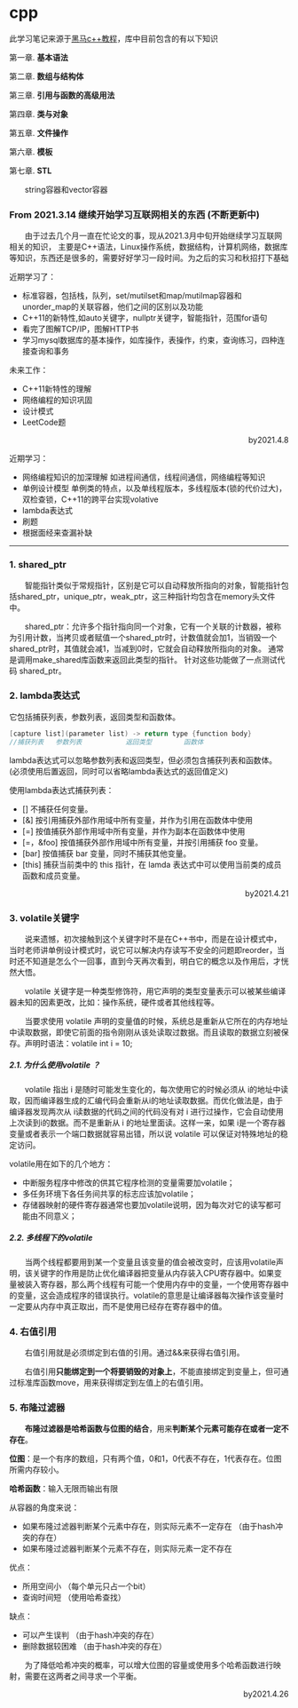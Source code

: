 # cpp

此学习笔记来源于[黑马c++教程](https://www.bilibili.com/video/BV1et411b73Z?p=56)，库中目前包含的有以下知识

第一章. **基本语法**

第二章. **数组与结构体**

第三章. **引用与函数的高级用法**

第四章. **类与对象**

第五章. **文件操作**

第六章. **模板**

第七章. **STL**

&emsp;&emsp;string容器和vector容器
### From 2021.3.14 继续开始学习互联网相关的东西 (不断更新中)
&emsp;&emsp;由于过去几个月一直在忙论文的事，现从2021.3月中旬开始继续学习互联网相关的知识， 主要是C++语法，Linux操作系统，数据结构，计算机网络，数据库等知识，东西还是很多的，需要好好学习一段时间。为之后的实习和秋招打下基础

近期学习了：
- 标准容器，包括栈，队列，set/mutilset和map/mutilmap容器和unorder_map的关联容器，他们之间的区别以及功能
- C++11的新特性,如auto关键字，nullptr关键字，智能指针，范围for语句
- 看完了图解TCP/IP，图解HTTP书
- 学习mysql数据库的基本操作，如库操作，表操作，约束，查询练习，四种连接查询和事务

未来工作：
- C++11新特性的理解
- 网络编程的知识巩固
- 设计模式
- LeetCode题

<p align="right">by2021.4.8</p>

近期学习：
- 网络编程知识的加深理解   如进程间通信，线程间通信，网络编程等知识
- 单例设计模型    单例类的特点，以及单线程版本，多线程版本(锁的代价过大)，双检查锁，C++11的跨平台实现volative
- lambda表达式  
- 刷题
- 根据面经来查漏补缺

---

### 1. shared_ptr
&emsp;&emsp;智能指针类似于常规指针，区别是它可以自动释放所指向的对象，智能指针包括shared_ptr，unique_ptr，weak_ptr，这三种指针均包含在memory头文件中。

&emsp;&emsp;shared_ptr：允许多个指针指向同一个对象，它有一个关联的计数器，被称为引用计数，当拷贝或者赋值一个shared_ptr时，计数值就会加1，当销毁一个shared_ptr时，其值就会减1，当减到0时，它就会自动释放所指向的对象。 通常是调用make_shared库函数来返回此类型的指针。   针对这些功能做了一点测试代码 shared_ptr。


### 2. lambda表达式
它包括捕获列表，参数列表，返回类型和函数体。

```c++
[capture list](parameter list) -> return type {function body}
//捕获列表	 参数列表           返回类型        函数体
```

lambda表达式可以忽略参数列表和返回类型，但必须包含捕获列表和函数体。				(必须使用后置返回，同时可以省略lambda表达式的返回值定义)

使用lambda表达式捕获列表：

- [] 不捕获任何变量。
- [&] 按引用捕获外部作用域中所有变量，并作为引用在函数体中使用
- [=] 按值捕获外部作用域中所有变量，并作为副本在函数体中使用
- [=，&foo] 按值捕获外部作用域中所有变量，并按引用捕获 foo 变量。
- [bar] 按值捕获 bar 变量，同时不捕获其他变量。
- [this]  捕获当前类中的 this 指针，在 lamda 表达式中可以使用当前类的成员函数和成员变量。


<p align="right">by2021.4.21</p>

### 3. volatile关键字
&emsp;&emsp;说来遗憾，初次接触到这个关键字时不是在C++书中，而是在设计模式中，当时老师讲单例设计模式时，说它可以解决内存读写不安全的问题即reorder，当时还不知道是怎么个一回事，直到今天再次看到，明白它的概念以及作用后，才恍然大悟。

&emsp;&emsp;volatile 关键字是一种类型修饰符，用它声明的类型变量表示可以被某些编译器未知的因素更改，比如：操作系统，硬件或者其他线程等。

&emsp;&emsp;当要求使用 volatile 声明的变量值的时候，系统总是重新从它所在的内存地址中读取数据，即使它前面的指令刚刚从该处读取过数据。而且读取的数据立刻被保存。声明时语法：volatile int i = 10; 

##### 2.1. 为什么使用volatile ？

&emsp;&emsp;volatile 指出 i 是随时可能发生变化的，每次使用它的时候必须从 i的地址中读取，因而编译器生成的汇编代码会重新从i的地址读取数据。而优化做法是，由于编译器发现两次从 i读数据的代码之间的代码没有对 i 进行过操作，它会自动使用上次读到i的数据。而不是重新从 i 的地址里面读。这样一来，如果 i是一个寄存器变量或者表示一个端口数据就容易出错，所以说 volatile 可以保证对特殊地址的稳定访问。

volatile用在如下的几个地方： 
- 中断服务程序中修改的供其它程序检测的变量需要加volatile； 
- 多任务环境下各任务间共享的标志应该加volatile； 
- 存储器映射的硬件寄存器通常也要加volatile说明，因为每次对它的读写都可能由不同意义；

##### 2.2. 多线程下的volatile  

&emsp;&emsp;当两个线程都要用到某一个变量且该变量的值会被改变时，应该用volatile声明，该关键字的作用是防止优化编译器把变量从内存装入CPU寄存器中。如果变量被装入寄存器，那么两个线程有可能一个使用内存中的变量，一个使用寄存器中的变量，这会造成程序的错误执行。volatile的意思是让编译器每次操作该变量时一定要从内存中真正取出，而不是使用已经存在寄存器中的值。

### 4. 右值引用
&emsp;&emsp;右值引用就是必须绑定到右值的引用。通过&&来获得右值引用。

&emsp;&emsp;右值引用**只能绑定到一个将要销毁的对象上**，不能直接绑定到变量上，但可通过标准库函数move，用来获得绑定到左值上的右值引用。

### 5. 布隆过滤器
&emsp;&emsp;**布隆过滤器是哈希函数与位图的结合**，用来**判断某个元素可能存在或者一定不存在**。

**位图**：是一个有序的数组，只有两个值，0和1，0代表不存在，1代表存在。位图所需内存较小。

**哈希函数**：输入无限而输出有限

从容器的角度来说：

- 如果布隆过滤器判断某个元素中存在，则实际元素不一定存在	（由于hash冲突的存在）
- 如果布隆过滤器判断某个元素不存在，则实际元素一定不存在

优点： 
- 所用空间小		（每个单元只占一个bit）
- 查询时间短		 （使用哈希查找）

缺点：
- 可以产生误判		（由于hash冲突的存在）
- 删除数据较困难		（由于hash冲突的存在）

&emsp;&emsp;为了降低哈希冲突的概率，可以增大位图的容量或使用多个哈希函数进行映射，需要在这两者之间寻求一个平衡。
<p align="right">by2021.4.26</p>
